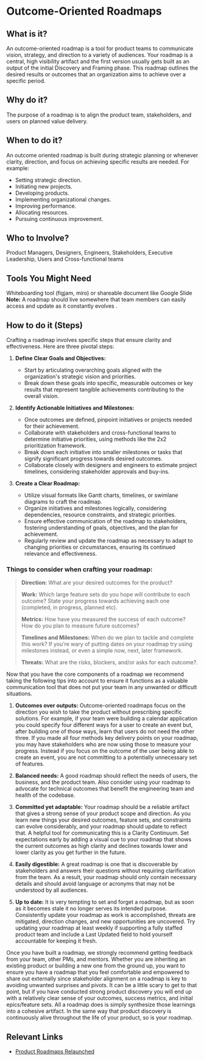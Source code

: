 # Outcome-Oriented Roadmaps

## What is it?

An outcome-oriented roadmap is a tool for product teams to communicate vision, strategy, and direction to a variety of audiences. Your roadmap is a central, high visibility artifact and the first version usually gets built as an output of the initial Discovery and Framing phase.  This roadmap outlines the desired results or outcomes that an organization aims to achieve over a specific period. 

## Why do it? 
The purpose of a roadmap is to align the product team, stakeholders, and users on planned value delivery. 

## When to do it?
An outcome oriented roadmap is built during strategic planning or whenever clarity, direction, and focus on achieving specific results are needed. For example: 

* Setting strategic direction.
* Initiating new projects.
* Developing products.
* Implementing organizational changes.
* Improving performance.
* Allocating resources.
* Pursuing continuous improvement.

## Who to Involve?

Product Managers, Designers, Engineers, Stakeholders, Executive Leadership, Users and Cross-functional teams 

## Tools You Might Need
Whiteboarding tool (figjam, miro) or shareable document like Google Slide 
**Note:** A roadmap should live somewhere that team members can easily access and update as it constantly evolves .


## How to do it (Steps)
Crafting a roadmap involves specific steps that ensure clarity and effectiveness. Here are three pivotal steps:

1. **Define Clear Goals and Objectives:**
     * Start by articulating overarching goals aligned with the organization's strategic vision and priorities.
     * Break down these goals into specific, measurable outcomes or key results that represent tangible achievements contributing to the overall vision.
      
2. **Identify Actionable Initiatives and Milestones:**
     * Once outcomes are defined, pinpoint initiatives or projects needed for their achievement.
     * Collaborate with stakeholders and cross-functional teams to determine initiative priorities, using methods like the 2x2 prioritization framework.
     * Break down each initiative into smaller milestones or tasks that signify significant progress towards desired outcomes.
     * Collaborate closely with designers and engineers to estimate project timelines, considering stakeholder approvals and buy-ins.

3. **Create a Clear Roadmap:**
    * Utilize visual formats like Gantt charts, timelines, or swimlane diagrams to craft the roadmap.
    * Organize initiatives and milestones logically, considering dependencies, resource constraints, and strategic priorities.
    * Ensure effective communication of the roadmap to stakeholders, fostering understanding of goals, objectives, and the plan for achievement.
    * Regularly review and update the roadmap as necessary to adapt to changing priorities or circumstances, ensuring its continued relevance and effectiveness.

### Things to consider when crafting your roadmap: 
> **Direction:** What are your desired outcomes for the product?
> 
> **Work:** Which large feature sets do you hope will contribute to each outcome? State your progress towards achieving each one (completed, in progress, planned etc).
> 
> **Metrics:** How have you measured the success of each outcome? How do you plan to measure future outcomes?
> 
> **Timelines and Milestones:** When do we plan to tackle and complete this work? If you’re wary of putting dates on your roadmap try using milestones instead, or even a simple now, next, later framework.
> 
> **Threats:** What are the risks, blockers, and/or asks for each outcome?.

Now that you have the core components of a roadmap we recommend taking the following tips into account to ensure it functions as a valuable communication tool that does not put your team in any unwanted or difficult situations.

1. **Outcomes over outputs:** Outcome-oriented roadmaps focus on the direction you wish to take the product without prescribing specific solutions. For example, if your team were building a calendar application you could specify four different ways for a user to create an event but, after building one of those ways, learn that users do not need the other three. If you made all four methods key delivery points on your roadmap, you may have stakeholders who are now using those to measure your progress. Instead if you focus on the outcome of the user being able to create an event, you are not committing to a potentially unnecessary set of features.

2. **Balanced needs:** A good roadmap should reflect the needs of users, the business, and the product team. Also consider using your roadmap to advocate for technical outcomes that benefit the engineering team and health of the codebase.

3. **Committed yet adaptable:** Your roadmap should be a reliable artifact that gives a strong sense of your product scope and direction. As you learn new things your desired outcomes, feature sets, and constraints can evolve considerably, and your roadmap should update to reflect that. A helpful tool for communicating this is a Clarity Continuum. Set expectations early by adding a visual cue to your roadmap that shows the current outcomes as high clarity and declines towards lower and lower clarity as you get further in the future.
   
4. **Easily digestible:** A great roadmap is one that is discoverable by stakeholders and answers their questions without requiring clarification from the team. As a result, your roadmap should only contain necessary details and should avoid language or acronyms that may not be understood by all audiences.

5. **Up to date:** It is very tempting to set and forget a roadmap, but as soon as it becomes stale it no longer serves its intended purpose. Consistently update your roadmap as work is accomplished, threats are mitigated, direction changes, and new opportunities are uncovered. Try updating your roadmap at least weekly if supporting a fully staffed product team and  include a Last Updated field to hold yourself accountable for keeping it fresh.

Once you have built a roadmap, we strongly recommend getting feedback from your team, other PMs, and mentors. Whether you are inheriting an existing product or building a new one from the ground up, you want to ensure you have a roadmap that you feel comfortable and empowered to share out externally since stakeholder alignment on a roadmap is key to avoiding unwanted surprises and pivots. It can be a little scary to get to that point, but if you have conducted strong product discovery you will end up with a relatively clear sense of your outcomes, success metrics, and initial epics/feature sets. All a roadmap does is simply synthesize those learnings into a cohesive artifact. In the same way that product discovery is continuously alive throughout the life of your product, so is your roadmap.

## Relevant Links
* [Product Roadmaps Relaunched](https://www.productplan.com/learn/product-roadmaps-relaunched/)


